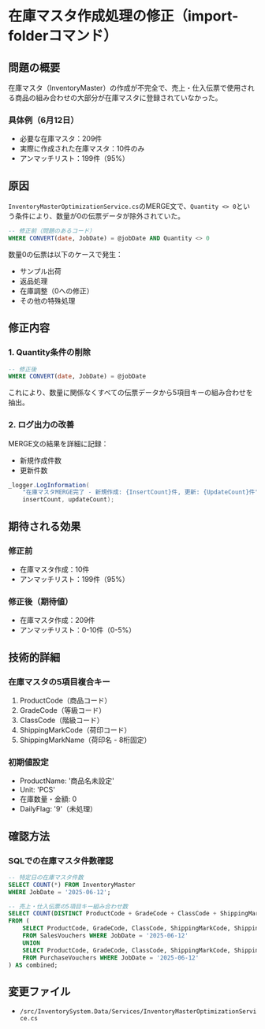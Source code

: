 # 在庫マスタ作成処理の修正（import-folderコマンド）

## 問題の概要
在庫マスタ（InventoryMaster）の作成が不完全で、売上・仕入伝票で使用される商品の組み合わせの大部分が在庫マスタに登録されていなかった。

### 具体例（6月12日）
- 必要な在庫マスタ：209件
- 実際に作成された在庫マスタ：10件のみ
- アンマッチリスト：199件（95%）

## 原因
`InventoryMasterOptimizationService.cs`のMERGE文で、`Quantity <> 0`という条件により、数量が0の伝票データが除外されていた。

```sql
-- 修正前（問題のあるコード）
WHERE CONVERT(date, JobDate) = @jobDate AND Quantity <> 0
```

数量0の伝票は以下のケースで発生：
- サンプル出荷
- 返品処理
- 在庫調整（0への修正）
- その他の特殊処理

## 修正内容

### 1. Quantity条件の削除
```sql
-- 修正後
WHERE CONVERT(date, JobDate) = @jobDate
```

これにより、数量に関係なくすべての伝票データから5項目キーの組み合わせを抽出。

### 2. ログ出力の改善
MERGE文の結果を詳細に記録：
- 新規作成件数
- 更新件数

```csharp
_logger.LogInformation(
    "在庫マスタMERGE完了 - 新規作成: {InsertCount}件, 更新: {UpdateCount}件", 
    insertCount, updateCount);
```

## 期待される効果

### 修正前
- 在庫マスタ作成：10件
- アンマッチリスト：199件（95%）

### 修正後（期待値）
- 在庫マスタ作成：209件
- アンマッチリスト：0-10件（0-5%）

## 技術的詳細

### 在庫マスタの5項目複合キー
1. ProductCode（商品コード）
2. GradeCode（等級コード）
3. ClassCode（階級コード）
4. ShippingMarkCode（荷印コード）
5. ShippingMarkName（荷印名 - 8桁固定）

### 初期値設定
- ProductName: '商品名未設定'
- Unit: 'PCS'
- 在庫数量・金額: 0
- DailyFlag: '9'（未処理）

## 確認方法

### SQLでの在庫マスタ件数確認
```sql
-- 特定日の在庫マスタ件数
SELECT COUNT(*) FROM InventoryMaster 
WHERE JobDate = '2025-06-12';

-- 売上・仕入伝票の5項目キー組み合わせ数
SELECT COUNT(DISTINCT ProductCode + GradeCode + ClassCode + ShippingMarkCode + ShippingMarkName)
FROM (
    SELECT ProductCode, GradeCode, ClassCode, ShippingMarkCode, ShippingMarkName
    FROM SalesVouchers WHERE JobDate = '2025-06-12'
    UNION
    SELECT ProductCode, GradeCode, ClassCode, ShippingMarkCode, ShippingMarkName
    FROM PurchaseVouchers WHERE JobDate = '2025-06-12'
) AS combined;
```

## 変更ファイル
- `/src/InventorySystem.Data/Services/InventoryMasterOptimizationService.cs`